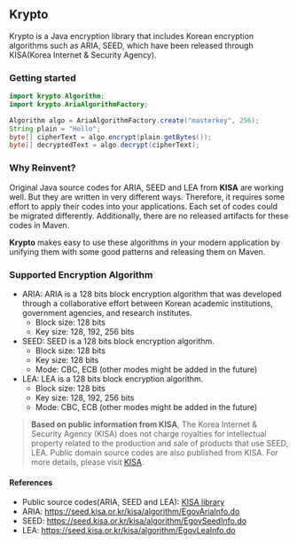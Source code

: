 ## Krypto

Krypto is a Java encryption library that 
includes Korean encryption algorithms such as ARIA, SEED, which have been released through KISA(Korea Internet & Security Agency).

### Getting started

```java
import krypto.Algorithm;
import krypto.AriaAlgorithmFactory;

Algorithm algo = AriaAlgorithmFactory.create("masterkey", 256);
String plain = "Hello";
byte[] cipherText = algo.encrypt(plain.getBytes());
byte[] decryptedText = algo.decrypt(cipherText);
```

### Why Reinvent?

Original Java source codes for ARIA, SEED and LEA from **KISA** are working well.
But they are written in very different ways.
Therefore, it requires some effort to apply their codes into your applications.
Each set of codes could be migrated differently. Additionally,
there are no released artifacts for these codes in Maven.

**Krypto** makes easy to use these algorithms in your modern application
by unifying them with some good patterns and releasing them on Maven.

### Supported Encryption Algorithm

- ARIA: ARIA is a 128 bits block encryption algorithm that was developed through a collaborative effort between Korean academic institutions, government agencies, and research institutes.
  - Block size: 128 bits 
  - Key size: 128, 192, 256 bits
- SEED: SEED is a 128 bits block encryption algorithm.
  - Block size: 128 bits
  - Key size: 128 bits
  - Mode: CBC, ECB (other modes might be added in the future)
- LEA: LEA is a 128 bits block encryption algorithm.
  - Block size: 128 bits
  - Key size: 128, 192, 256 bits
  - Mode: CBC, ECB (other modes might be added in the future)

> **Based on public information from KISA**, The Korea Internet & Security Agency (KISA) does not charge royalties for intellectual property related to the production and sale of products that use SEED, LEA. 
> Public domain source codes are also published from KISA. For more details, please visit [KISA](https://seed.kisa.or.kr/kisa/index.do).

#### References

- Public source codes(ARIA, SEED and LEA): [KISA library](https://seed.kisa.or.kr/kisa/reference/EgovSource.do)
- ARIA: https://seed.kisa.or.kr/kisa/algorithm/EgovAriaInfo.do
- SEED: https://seed.kisa.or.kr/kisa/algorithm/EgovSeedInfo.do
- LEA: https://seed.kisa.or.kr/kisa/algorithm/EgovLeaInfo.do